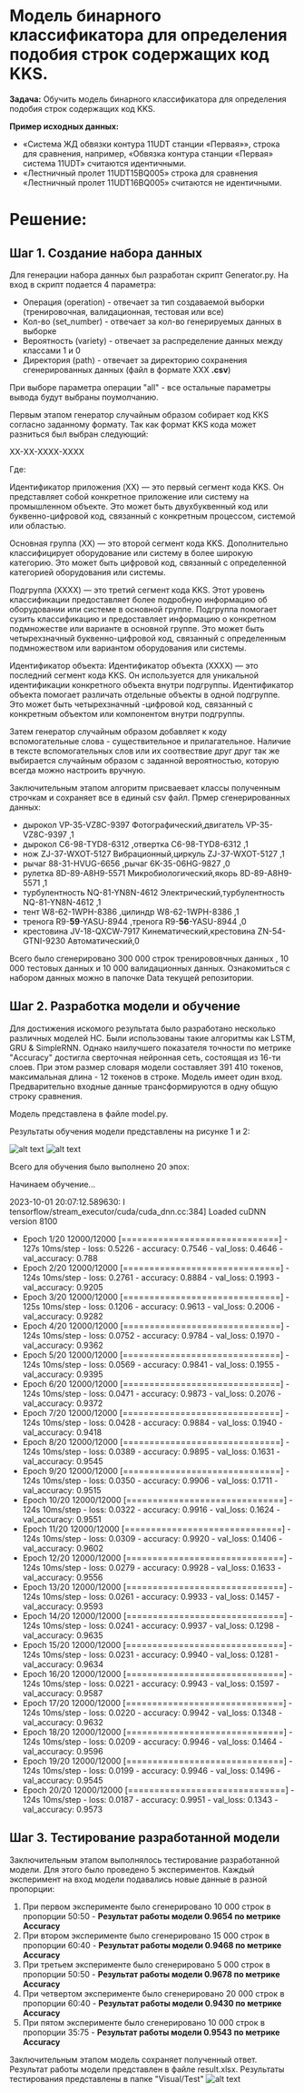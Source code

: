 # Модель бинарного классификатора для определения подобия строк содержащих код KKS.

**Задача:**  Обучить модель бинарного классификатора для определения подобия строк содержащих код KKS.

**Пример исходных данных:**
- «Система ЖД обвязки контура 11UDT станции «Первая»», строка для сравнения, например, «Обвязка контура станции «Первая» система 11UDT» считаются идентичными.
- «Лестничный пролет 11UDT15BQ005» строка для сравнения «Лестничный пролет 11UDT16BQ005» считаются не идентичными.


# Решение:
## Шаг 1. Создание набора данных
Для генерации набора данных был разработан скрипт Generator.py. На вход в скрипт подается 4 параметра:
- Операция (operation) - отвечает за тип создаваемой выборки (тренировочная, валидационная, тестовая или все)
- Кол-во (set_number) - отвечает за кол-во генерируемых данных в выборке
- Вероятность (variety) - отвечает за распределение данных между классами 1 и 0
- Директория (path) - отвечает за директорию сохранения сгенерированных данных (файл в формате XXX **.csv**) 

При выборе параметра операции "all" - все остальные параметры вывода будут выбраны поумолчанию.

Первым этапом генератор случайным образом собирает код ККS согласно заданному формату. Так как формат KKS кода может разниться был выбран следующий:

ХХ-ХХ-ХХХX-ХХХХ

Где:

Идентификатор приложения (XX) — это первый сегмент кода KKS. Он представляет собой конкретное приложение или систему на промышленном объекте. Это может быть двухбуквенный код или буквенно-цифровой код, связанный с конкретным процессом, системой или областью.

Основная группа (XX) — это второй сегмент кода KKS. Дополнительно классифицирует оборудование или систему в более широкую категорию. Это может быть цифровой код, связанный с определенной категорией оборудования или системы.

Подгруппа (XXXX) — это третий сегмент кода KKS. Этот уровень классификации предоставляет более подробную информацию об оборудовании или системе в основной группе. Подгруппа помогает сузить классификацию и предоставляет информацию о конкретном подмножестве или варианте в основной группе. Это может быть четырехзначный буквенно-цифровой код, связанный с определенным подмножеством или вариантом оборудования или системы.

Идентификатор объекта: Идентификатор объекта (XXXX) — это последний сегмент кода KKS. Он используется для уникальной идентификации конкретного объекта внутри подгруппы. Идентификатор объекта помогает различать отдельные объекты в одной подгруппе. Это может быть четырехзначный -цифровой код, связанный с конкретным объектом или компонентом внутри подгруппы.

Затем генератор случайным образом добавляет к коду вспомогательные слова - существительное и прилагательное. Наличие в тексте вспомогательных слов или их соотвествие друг друг так же выбирается случайным образом с заданной вероятностью, которую всегда можно настроить вручную. 

Заключительным этапом алгоритм присваевает классы полученным строчкам и сохраняет все в единый csv файл. Прмер сгенерированных данных:
- дырокол VP-35-VZ8C-9397 Фотографический,двигатель VP-35-VZ8C-9397 ,1
- дырокол C6-98-TYD8-6312 ,отвертка C6-98-TYD8-6312 ,1
- нож ZJ-37-WXOT-5127 Вибрационный,циркуль ZJ-37-WXOT-5127 ,1
- рычаг 88-31-HVUG-6656 ,рычаг 6K-35-06HG-9827 ,0
- рулетка 8D-89-A8H9-5571 Микробиологический,якорь 8D-89-A8H9-5571 ,1
- турбулентность NQ-81-YN8N-4612 Электрический,турбулентность NQ-81-YN8N-4612 ,1
- тент W8-62-1WPH-8386 ,цилиндр W8-62-1WPH-8386 ,1
- тренога R9-**59**-YASU-8944 ,тренога R9-**56**-YASU-8944 ,0
- крестовина JV-18-QXCW-7917 Кинематический,крестовина ZN-54-GTNI-9230 Автоматический,0

Всего было сгенерировано 300 000 строк тренирововчных данных , 10 000 тестовых данных и 10 000 валидационных данных. Ознакомиться с набором данных можно в папочке Data текущей репозитории.


## Шаг 2. Разработка модели и обучение
Для достижения искомого результата было разработано несколько различных моделей НС. Были использованы такие алгоритмы как LSTM, GRU & SimpleRNN. Однако наилучшего показателя точности по метрике "Accuracy" достигла сверточная нейронная сеть, состоящая из 16-ти слоев. При этом размер словаря модели составляет 391 410 токенов, максимальная длина - 12 токенов в строке. Модель имеет один вход. Предварительно входные данные трансформируются в одну общую строку сравнения. 

Модель представлена в файле model.py.

Результаты обучения модели представлены на рисунке 1 и 2:

![alt text](Visual/Figure_0.png)
![alt text](Visual/Figure_1.png)


Всего для обучения было выполнено 20 эпох:

Начинаем обучение...

2023-10-01 20:07:12.589630: I tensorflow/stream_executor/cuda/cuda_dnn.cc:384] Loaded cuDNN version 8100

- Epoch 1/20  12000/12000 [==============================] - 127s 10ms/step - loss: 0.5226 - accuracy: 0.7546 - val_loss: 0.4646 - val_accuracy: 0.788
- Epoch 2/20 12000/12000 [==============================] - 124s 10ms/step - loss: 0.2761 - accuracy: 0.8884 - val_loss: 0.1993 - val_accuracy: 0.9205
- Epoch 3/20 12000/12000 [==============================] - 125s 10ms/step - loss: 0.1206 - accuracy: 0.9613 - val_loss: 0.2006 - val_accuracy: 0.9282
- Epoch 4/20 12000/12000 [==============================] - 124s 10ms/step - loss: 0.0752 - accuracy: 0.9784 - val_loss: 0.1970 - val_accuracy: 0.9362
- Epoch 5/20 12000/12000 [==============================] - 124s 10ms/step - loss: 0.0569 - accuracy: 0.9841 - val_loss: 0.1955 - val_accuracy: 0.9395
- Epoch 6/20 12000/12000 [==============================] - 124s 10ms/step - loss: 0.0471 - accuracy: 0.9873 - val_loss: 0.2076 - val_accuracy: 0.9372
- Epoch 7/20 12000/12000 [==============================] - 124s 10ms/step - loss: 0.0428 - accuracy: 0.9884 - val_loss: 0.1940 - val_accuracy: 0.9418
- Epoch 8/20 12000/12000 [==============================] - 124s 10ms/step - loss: 0.0389 - accuracy: 0.9895 - val_loss: 0.1631 - val_accuracy: 0.9545
- Epoch 9/20 12000/12000 [==============================] - 124s 10ms/step - loss: 0.0350 - accuracy: 0.9906 - val_loss: 0.1711 - val_accuracy: 0.9515
- Epoch 10/20 12000/12000 [==============================] - 124s 10ms/step - loss: 0.0322 - accuracy: 0.9916 - val_loss: 0.1624 - val_accuracy: 0.9551
- Epoch 11/20 12000/12000 [==============================] - 124s 10ms/step - loss: 0.0309 - accuracy: 0.9920 - val_loss: 0.1406 - val_accuracy: 0.9602
- Epoch 12/20 12000/12000 [==============================] - 124s 10ms/step - loss: 0.0279 - accuracy: 0.9928 - val_loss: 0.1633 - val_accuracy: 0.9556
- Epoch 13/20 12000/12000 [==============================] - 124s 10ms/step - loss: 0.0261 - accuracy: 0.9933 - val_loss: 0.1457 - val_accuracy: 0.9593
- Epoch 14/20 12000/12000 [==============================] - 124s 10ms/step - loss: 0.0241 - accuracy: 0.9937 - val_loss: 0.1298 - val_accuracy: 0.9635
- Epoch 15/20 12000/12000 [==============================] - 124s 10ms/step - loss: 0.0231 - accuracy: 0.9940 - val_loss: 0.1281 - val_accuracy: 0.9634
- Epoch 16/20 12000/12000 [==============================] - 124s 10ms/step - loss: 0.0221 - accuracy: 0.9943 - val_loss: 0.1597 - val_accuracy: 0.9587
- Epoch 17/20 12000/12000 [==============================] - 124s 10ms/step - loss: 0.0220 - accuracy: 0.9942 - val_loss: 0.1348 - val_accuracy: 0.9632
- Epoch 18/20 12000/12000 [==============================] - 124s 10ms/step - loss: 0.0209 - accuracy: 0.9946 - val_loss: 0.1464 - val_accuracy: 0.9596
- Epoch 19/20 12000/12000 [==============================] - 124s 10ms/step - loss: 0.0199 - accuracy: 0.9946 - val_loss: 0.1496 - val_accuracy: 0.9545
- Epoch 20/20 12000/12000 [==============================] - 124s 10ms/step - loss: 0.0187 - accuracy: 0.9951 - val_loss: 0.1343 - val_accuracy: 0.9573

## Шаг 3. Тестирование разработанной модели

Заключительным этапом выполнялось тестирование разработанной модели. Для этого было проведено 5 экспериментов. Каждый эксперимент на вход модели подавались новые данные в разной пропорции:
1. При первом эксперименте было сгенерировано 10 000 строк в пропорции 50:50 - **Результат работы модели 0.9654 по метрике Accuracy**
2. При втором эксперименте было сгенерировано 15 000 строк в пропорции 60:40 - **Результат работы модели 0.9468 по метрике Accuracy**
3. При третьем эксперименте было сгенерировано 5 000 строк в пропорции 50:50 - **Результат работы модели 0.9678 по метрике Accuracy**
4. При четвертом эксперименте было сгенерировано 20 000 строк в пропорции 60:40 - **Результат работы модели 0.9430 по метрике Accuracy**
5. При пятом эксперименте было сгенерировано 10 000 строк в пропорции 35:75 - **Результат работы модели 0.9543 по метрике Accuracy**

Заключительным этапом модель сохраняет полученный ответ. Результат работы модели представлен в файле result.xlsx. Результаты тестирования представлены в папке "Visual/Test"
![alt text](Visual/Test/TestResult5.png)
